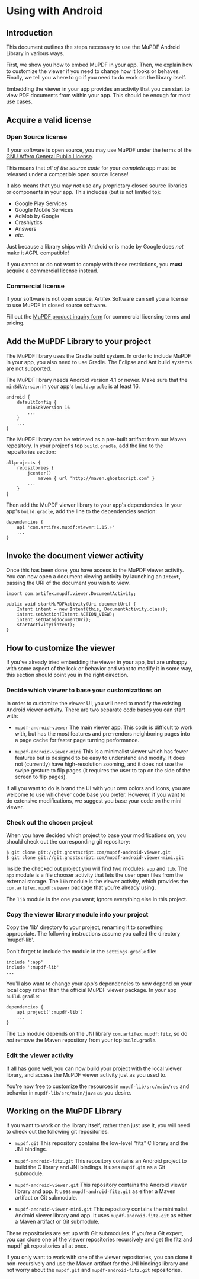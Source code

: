 # Using with Android

## Introduction

This document outlines the steps necessary to use the MuPDF Android Library in various ways.

First, we show you how to embed MuPDF in your app. Then, we explain how to
customize the viewer if you need to change how it looks or behaves. Finally, we
tell you where to go if you need to do work on the library itself.

Embedding the viewer in your app provides an activity that you can start to
view PDF documents from within your app. This should be enough for most use
cases.

## Acquire a valid license

### Open Source license

If your software is open source, you may use MuPDF under the terms of the
[GNU Affero General Public License](https://www.gnu.org/licenses/agpl-3.0.html).

This means that *all of the source code* for your *complete* app must be
released under a compatible open source license!

It also means that you may *not* use any proprietary closed source libraries or
components in your app. This includes (but is not limited to):

- Google Play Services
- Google Mobile Services
- AdMob by Google
- Crashlytics
- Answers
- *etc.*

Just because a library ships with Android or is made by Google does *not* make it AGPL compatible!

If you cannot or do not want to comply with these restrictions, you **must** acquire a commercial license instead.

### Commercial license

If your software is not open source, Artifex Software can sell you a license to use MuPDF in closed source software.

Fill out the
[MuPDF product inquiry form](https://artifex.com/contact/mupdf-inquiry.php?utm_source=rtd-mupdf&utm_medium=rtd&utm_content=inline-link)
for commercial licensing terms and pricing.

## Add the MuPDF Library to your project

The MuPDF library uses the Gradle build system.
In order to include MuPDF in your app, you also need to use Gradle.
The Eclipse and Ant build systems are not supported.

The MuPDF library needs Android version 4.1 or newer.
Make sure that the `minSdkVersion` in your app's `build.gradle` is at least 16.

	android {
		defaultConfig {
			minSdkVersion 16
			...
		}
		...
	}

The MuPDF library can be retrieved as a pre-built artifact from our Maven repository.
In your project's top `build.gradle`, add the line to the repositories section:

	allprojects {
		repositories {
			jcenter()
				maven { url 'http://maven.ghostscript.com' }
			...
		}
	}

Then add the MuPDF viewer library to your app's dependencies.
In your app's `build.gradle`, add the line to the dependencies section:

	dependencies {
		api 'com.artifex.mupdf:viewer:1.15.+'
		...
	}

## Invoke the document viewer activity

Once this has been done, you have access to the MuPDF viewer activity.
You can now open a document viewing activity by launching an `Intent`,
passing the URI of the document you wish to view.

	import com.artifex.mupdf.viewer.DocumentActivity;

	public void startMuPDFActivity(Uri documentUri) {
		Intent intent = new Intent(this, DocumentActivity.class);
		intent.setAction(Intent.ACTION_VIEW);
		intent.setData(documentUri);
		startActivity(intent);
	}

## How to customize the viewer

If you've already tried embedding the viewer in your app, but are unhappy with some
aspect of the look or behavior and want to modify it in some way, this section should
point you in the right direction.

### Decide which viewer to base your customizations on

In order to customize the viewer UI, you will need to modify the existing Android viewer activity.
There are two separate code bases you can start with:

- `mupdf-android-viewer`
	The main viewer app. This code is difficult to work with, but has the most
	features and pre-renders neighboring pages into a page cache for faster page
	turning performance.

- `mupdf-android-viewer-mini`
	This is a minimalist viewer which has fewer features but is designed to be
	easy to understand and modify. It does not (currently) have high-resolution
	zooming, and it does not use the swipe gesture to flip pages (it requires the
	user to tap on the side of the screen to flip pages).

If all you want to do is brand the UI with your own colors and icons, you are
welcome to use whichever code base you prefer. However, if you want to do
extensive modifications, we suggest you base your code on the mini viewer.

### Check out the chosen project

When you have decided which project to base your modifications on, you should check out
the corresponding git repository:

	$ git clone git://git.ghostscript.com/mupdf-android-viewer.git
	$ git clone git://git.ghostscript.com/mupdf-android-viewer-mini.git

Inside the checked out project you will find two modules: `app` and `lib`.
The `app` module is a file chooser activity that lets the user open files from the external storage.
The `lib` module is the viewer activity, which provides the `com.artifex.mupdf:viewer`
package that you're already using.

The `lib` module is the one you want; ignore everything else in this project.

### Copy the viewer library module into your project

Copy the 'lib' directory to your project, renaming it to something appropriate.
The following instructions assume you called the directory 'mupdf-lib'.

Don't forget to include the module in the `settings.gradle` file:

	include ':app'
	include ':mupdf-lib'
	...

You'll also want to change your app's dependencies to now depend on your local
copy rather than the official MuPDF viewer package. In your app `build.gradle`:

	dependencies {
		api project(':mupdf-lib')
		...
	}

The `lib` module depends on the JNI library `com.artifex.mupdf:fitz`, so do
*not* remove the Maven repository from your top `build.gradle`.

### Edit the viewer activity

If all has gone well, you can now build your project with the local viewer library,
and access the MuPDF viewer activity just as you used to.

You're now free to customize the resources in `mupdf-lib/src/main/res` and behavior in
`mupdf-lib/src/main/java` as you desire.

## Working on the MuPDF Library

If you want to work on the library itself, rather than just use it, you will need
to check out the following git repositories.

- `mupdf.git`
	This repository contains the low-level "fitz" C library and the JNI bindings.

- `mupdf-android-fitz.git`
	This repository contains an Android project to build the C library and JNI bindings.
	It uses `mupdf.git` as a Git submodule.

- `mupdf-android-viewer.git`
	This repository contains the Android viewer library and app.
	It uses `mupdf-android-fitz.git` as either a Maven artifact or Git submodule.

- `mupdf-android-viewer-mini.git`
	This repository contains the minimalist Android viewer library and app.
	It uses `mupdf-android-fitz.git` as either a Maven artifact or Git submodule.

These repositories are set up with Git submodules. If you're a Git expert,
you can clone one of the viewer repositories recursively and get the fitz
and mupdf git repositories all at once.

If you only want to work with one of the viewer repositories, you can clone it
non-recursively and use the Maven artifact for the JNI bindings library and not
worry about the `mupdf.git` and `mupdf-android-fitz.git` repositories.
